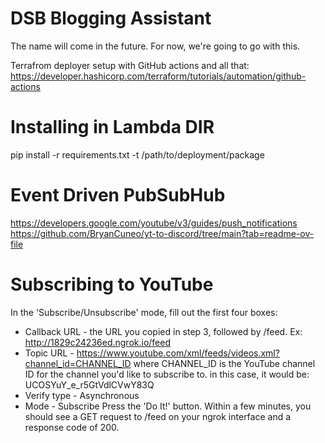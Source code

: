 # DSB Blogging Assistant

The name will come in the future. For now, we're going to go with this.

Terrafrom deployer setup with GitHub actions and all that: https://developer.hashicorp.com/terraform/tutorials/automation/github-actions

# Installing in Lambda DIR
pip install -r requirements.txt -t /path/to/deployment/package

# Event Driven PubSubHub
https://developers.google.com/youtube/v3/guides/push_notifications
https://github.com/BryanCuneo/yt-to-discord/tree/main?tab=readme-ov-file

# Subscribing to YouTube
In the 'Subscribe/Unsubscribe' mode, fill out the first four boxes:

- Callback URL - the URL you copied in step 3, followed by /feed. Ex: http://1829c24236ed.ngrok.io/feed
- Topic URL - https://www.youtube.com/xml/feeds/videos.xml?channel_id=CHANNEL_ID where CHANNEL_ID is the YouTube channel ID for the channel you'd like to subscribe to. in this case, it would be: UCOSYuY_e_r5GtVdlCVwY83Q
- Verify type - Asynchronous
- Mode - Subscribe Press the 'Do It!' button. Within a few minutes, you should see a GET request to /feed on your ngrok interface and a response code of 200.